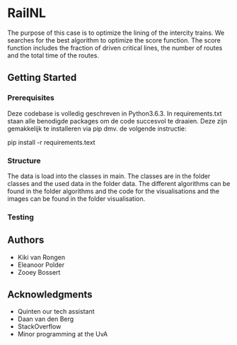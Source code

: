 # RailNL
The purpose of this case is to optimize the lining of the intercity trains.
We searches for the best algorithm to optimize the score function. The score function includes the fraction of driven critical lines, the number of routes and the total time of the routes.

## Getting Started

### Prerequisites
Deze codebase is volledig geschreven in Python3.6.3. In requirements.txt staan alle benodigde packages om de code succesvol te draaien. Deze zijn gemakkelijk te installeren via pip dmv. de volgende instructie:

pip install -r requirements.text

### Structure
The data is load into the classes in main. The classes are in the folder classes and the used data in the folder data. The different algorithms can be found in the folder algorithms and the code for the visualisations and the images can be found in the folder visualisation.

### Testing


## Authors
* Kiki van Rongen
* Eleanoor Polder
* Zooey Bossert

## Acknowledgments
* Quinten our tech assistant
* Daan van den Berg
* StackOverflow
* Minor programming at the UvA
